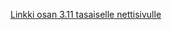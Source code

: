 [Linkki osan 3.11 tasaiselle nettisivulle](https://fullstack-puhelinluettelon-backend.onrender.com/)
